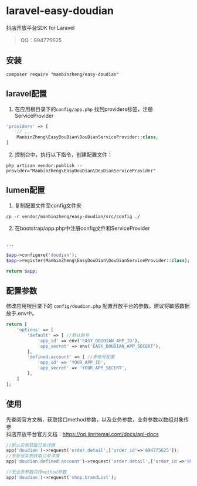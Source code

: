 # laravel-easy-doudian

抖店开放平台SDK for Laravel

> QQ：894775625



## 安装

```shell
composer require "manbinzheng/easy-doudian"
```

## laravel配置
1. 在应用根目录下的`config/app.php` 找到providers标签，注册 ServiceProvider

```php
'providers' => [
    // ...
    ManbinZheng\EasyDouDian\DouDianServiceProvider::class,
]
```

2. 控制台中，执行以下指令，创建配置文件：

```shell
php artisan vendor:publish --provider="ManbinZheng\EasyDouDian\DouDianServiceProvider"
```

## lumen配置
1. 复制配置文件至config文件夹
```shell
cp -r vendor/manbinzheng/easy-doudian/src/config ./
```


2. 在bootstrap/app.php中注册config文件和ServiceProvider

```php

...

$app->configure('doudian');
$app->register(ManbinZheng\EasyDouDian\DouDianServiceProvider::class);

return $app;
```

## 配置参数

修改应用根目录下的 `config/doudian.php` 配置开放平台的参数。建议将敏感数据放于.env中。
```php
return [
    'options' => [
        'default' => [ //默认账号
            'app_id' => env('EASY_DOUDIAN_APP_ID'),
            'app_secret' => env('EASY_DOUDIAN_APP_SECERT'),
        ],
        'defined.account' => [ //多账号配置
            'app_id' => 'YOUR_APP_ID',
            'app_secret' => 'YOUR_APP_SECERT',
        ],
    ]
];
```

## 使用
先查阅官方文档，获取接口method参数，以及业务参数，业务参数以数组对象传参  
抖店开放平台官方文档：https://op.jinritemai.com/docs/api-docs
```php
//默认实例获取订单详情
app('doudian')->request('order.detail',['order_id'=>'894775625']);
//多账号实例获取订单详情
app('doudian.defined.account')->request('order.detail',['order_id'=>'894775625']);

//无业务参数只传method参数
app('doudian')->request('shop.brandList');
```
